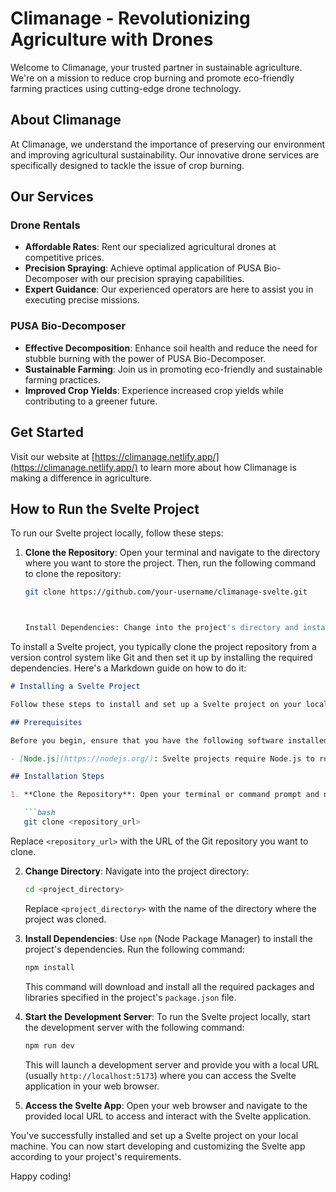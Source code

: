 # Climanage - Revolutionizing Agriculture with Drones

Welcome to Climanage, your trusted partner in sustainable agriculture. We're on a mission to reduce crop burning and promote eco-friendly farming practices using cutting-edge drone technology.

## About Climanage

At Climanage, we understand the importance of preserving our environment and improving agricultural sustainability. Our innovative drone services are specifically designed to tackle the issue of crop burning.

## Our Services

### Drone Rentals

- **Affordable Rates**: Rent our specialized agricultural drones at competitive prices.
- **Precision Spraying**: Achieve optimal application of PUSA Bio-Decomposer with our precision spraying capabilities.
- **Expert Guidance**: Our experienced operators are here to assist you in executing precise missions.

### PUSA Bio-Decomposer

- **Effective Decomposition**: Enhance soil health and reduce the need for stubble burning with the power of PUSA Bio-Decomposer.
- **Sustainable Farming**: Join us in promoting eco-friendly and sustainable farming practices.
- **Improved Crop Yields**: Experience increased crop yields while contributing to a greener future.

## Get Started

Visit our website at [https://climanage.netlify.app/](https://climanage.netlify.app/) to learn more about how Climanage is making a difference in agriculture.

## How to Run the Svelte Project

To run our Svelte project locally, follow these steps:

1. **Clone the Repository**: Open your terminal and navigate to the directory where you want to store the project. Then, run the following command to clone the repository:

   ```bash
   git clone https://github.com/your-username/climanage-svelte.git



   Install Dependencies: Change into the project's directory and install the project dependencies using npm:
To install a Svelte project, you typically clone the project repository from a version control system like Git and then set it up by installing the required dependencies. Here's a Markdown guide on how to do it:

```markdown
# Installing a Svelte Project

Follow these steps to install and set up a Svelte project on your local machine:

## Prerequisites

Before you begin, ensure that you have the following software installed on your computer:

- [Node.js](https://nodejs.org/): Svelte projects require Node.js to run.

## Installation Steps

1. **Clone the Repository**: Open your terminal or command prompt and navigate to the directory where you want to store the Svelte project. Use the following command to clone the project repository:

   ```bash
   git clone <repository_url>
   ```

   Replace `<repository_url>` with the URL of the Git repository you want to clone.

2. **Change Directory**: Navigate into the project directory:

   ```bash
   cd <project_directory>
   ```

   Replace `<project_directory>` with the name of the directory where the project was cloned.

3. **Install Dependencies**: Use `npm` (Node Package Manager) to install the project's dependencies. Run the following command:

   ```bash
   npm install
   ```

   This command will download and install all the required packages and libraries specified in the project's `package.json` file.

4. **Start the Development Server**: To run the Svelte project locally, start the development server with the following command:

   ```bash
   npm run dev
   ```

   This will launch a development server and provide you with a local URL (usually `http://localhost:5173`) where you can access the Svelte application in your web browser.

5. **Access the Svelte App**: Open your web browser and navigate to the provided local URL to access and interact with the Svelte application.

You've successfully installed and set up a Svelte project on your local machine. You can now start developing and customizing the Svelte app according to your project's requirements.

Happy coding!
```
